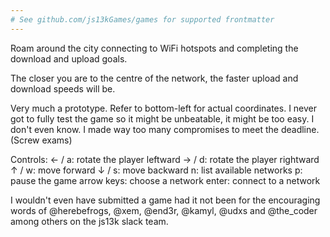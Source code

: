 ```yaml
---
# See github.com/js13kGames/games for supported frontmatter
---
```

Roam around the city connecting to WiFi hotspots and completing the download and upload goals.

The closer you are to the centre of the network, the faster upload and download speeds will be.

Very much a prototype. Refer to bottom-left for actual coordinates. I never got to fully test the game so it might be unbeatable, it might be too easy. I don't even know. I made way too many compromises to meet the deadline. (Screw exams)

Controls:
← / a: rotate the player leftward
→ / d: rotate the player rightward
↑ / w: move forward
↓ / s: move backward
n: list available networks
p: pause the game
arrow keys: choose a network
enter: connect to a network

I wouldn't even have submitted a game had it not been for the encouraging words of @herebefrogs, @xem, @end3r, @kamyl, @udxs and @the_coder among others on the js13k slack team.